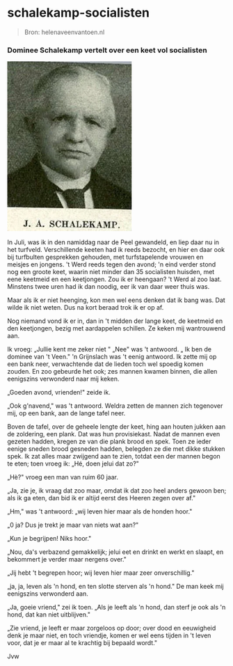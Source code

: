 # schalekamp-socialisten

> Bron: helenaveenvantoen.nl

### Dominee Schalekamp vertelt over een keet vol socialisten

![schalekamp.jpg](images/schalekamp-socialisten/schalekamp.jpg)

In Juli, was ik in den namiddag naar de Peel gewandeld, en liep daar nu in het turfveld. Verschillende keeten had ik reeds bezocht, en hier en daar ook bij turfbulten gesprekken gehouden, met turfstapelende vrouwen en meisjes en jongens. 't Werd reeds tegen den avond; 'n eind verder stond nog een groote keet, waarin niet minder dan 35 socialisten huisden, met eene keetmeid en een keetjongen. Zou ik er heengaan? 't Werd al zoo laat. Minstens twee uren had ik dan noodig, eer ik van daar weer thuis was.

Maar als ik er niet heenging, kon men wel eens denken dat ik bang was. Dat wilde ik niet weten. Dus na kort beraad trok ik er op af.

Nog niemand vond ik er in, dan in 't midden der lange keet, de keetmeid en den keetjongen, bezig met aardappelen schillen. Ze keken mij wantrouwend aan.

Ik vroeg: „Jullie kent me zeker niet " „Nee" was 't antwoord. „ Ik ben de dominee van 't Veen." 'n Grijnslach was 't eenig antwoord. Ik zette mij op een bank neer, verwachtende dat de lieden toch wel spoedig komen zouden. En zoo gebeurde het ook; zes mannen kwamen binnen, die allen eenigszins verwonderd naar mij keken.

„Goeden avond, vrienden!" zeide ik.

„Ook g'navend," was 't antwoord. Weldra zetten de mannen zich tegenover mij, op een bank, aan de lange tafel neer.

Boven de tafel, over de geheele lengte der keet, hing aan houten jukken aan de zoldering, een plank. Dat was hun provisiekast. Nadat de mannen even gezeten hadden, kregen ze van die plank brood en spek. Toen ze ieder eenige sneden brood gesneden hadden, belegden ze die met dikke stukken spek. Ik zat alles maar zwijgend aan te zien, totdat een der mannen begon te eten; toen vroeg ik: „Hé, doen jelui dat zo?"

„Hè?" vroeg een man van ruim 60 jaar.

„Ja, zie je, ik vraag dat zoo maar, omdat ik dat zoo heel anders gewoon ben; als ik ga eten, dan bid ik er altijd eerst des Heeren zegen over af."

„Hm," was 't antwoord: „wij leven hier maar als de honden hoor."

„0 ja? Dus je trekt je maar van niets wat aan?"

„Kun je begrijpen! Niks hoor."

„Nou, da's verbazend gemakkelijk; jelui eet en drinkt en werkt en slaapt, en bekommert je verder maar nergens over."

„Jij hebt 't begrepen hoor; wij leven hier maar zeer onverschillig."

„ja, ja, leven als 'n hond, en ten slotte sterven als 'n hond." De man keek mij eenigszins verwonderd aan.

„Ja, goeie vriend," zei ik toen. „Als je leeft als 'n hond, dan sterf je ook als 'n hond, dat kan niet uitblijven."

„Zie vriend, je leeft er maar zorgeloos op door; over dood en eeuwigheid denk je maar niet, en toch vriendje, komen er wel eens tijden in 't leven voor, dat je er maar al te krachtig bij bepaald wordt."

Jvw

